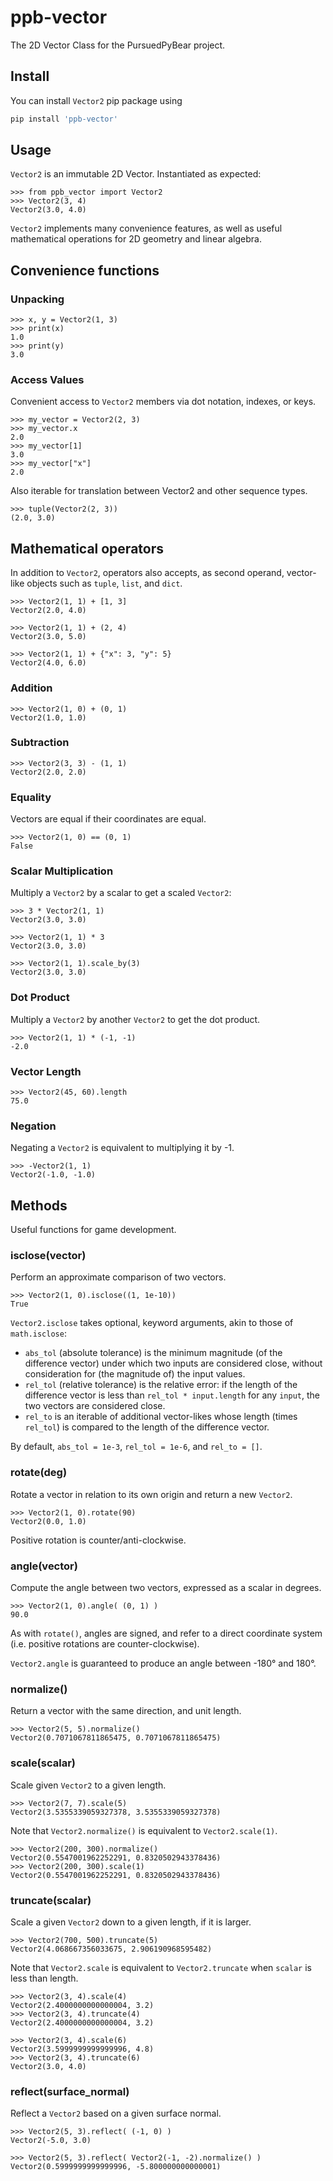 # ppb-vector
The 2D Vector Class for the PursuedPyBear project.

## Install

You can install `Vector2` pip package using

```bash
pip install 'ppb-vector'
```

## Usage

`Vector2` is an immutable 2D Vector. Instantiated as expected: 

    >>> from ppb_vector import Vector2
    >>> Vector2(3, 4)
    Vector2(3.0, 4.0)

`Vector2` implements many convenience features, as well as
useful mathematical operations for 2D geometry and linear algebra.


## Convenience functions

### Unpacking

    >>> x, y = Vector2(1, 3)
    >>> print(x)
    1.0
    >>> print(y)
    3.0
    
### Access Values

Convenient access to `Vector2` members via dot notation, indexes, or keys.

    >>> my_vector = Vector2(2, 3)
    >>> my_vector.x
    2.0
    >>> my_vector[1]
    3.0
    >>> my_vector["x"]
    2.0

Also iterable for translation between Vector2 and other sequence types.

    >>> tuple(Vector2(2, 3))
    (2.0, 3.0)


## Mathematical operators

In addition to `Vector2`, operators also accepts, as second operand,
vector-like objects such as `tuple`, `list`, and `dict`.

    >>> Vector2(1, 1) + [1, 3]
    Vector2(2.0, 4.0)

    >>> Vector2(1, 1) + (2, 4)
    Vector2(3.0, 5.0)

    >>> Vector2(1, 1) + {"x": 3, "y": 5}
    Vector2(4.0, 6.0)


### Addition

    >>> Vector2(1, 0) + (0, 1)
    Vector2(1.0, 1.0)

### Subtraction

    >>> Vector2(3, 3) - (1, 1)
    Vector2(2.0, 2.0)

### Equality

Vectors are equal if their coordinates are equal.

    >>> Vector2(1, 0) == (0, 1)
    False

### Scalar Multiplication

Multiply a `Vector2` by a scalar to get a scaled `Vector2`:

    >>> 3 * Vector2(1, 1)
    Vector2(3.0, 3.0)

    >>> Vector2(1, 1) * 3
    Vector2(3.0, 3.0)

    >>> Vector2(1, 1).scale_by(3)
    Vector2(3.0, 3.0)

### Dot Product

Multiply a `Vector2` by another `Vector2` to get the dot product.

    >>> Vector2(1, 1) * (-1, -1)
    -2.0

### Vector Length

    >>> Vector2(45, 60).length
    75.0

### Negation

Negating a `Vector2` is equivalent to multiplying it by -1.

    >>> -Vector2(1, 1)
    Vector2(-1.0, -1.0)


## Methods

Useful functions for game development.

### isclose(vector)

Perform an approximate comparison of two vectors.

    >>> Vector2(1, 0).isclose((1, 1e-10))
    True

`Vector2.isclose` takes optional, keyword arguments, akin to those of
`math.isclose`:
- `abs_tol` (absolute tolerance) is the minimum magnitude (of the difference
  vector) under which two inputs are considered close, without consideration for
  (the magnitude of) the input values.
- `rel_tol` (relative tolerance) is the relative error: if the length of the
  difference vector is less than `rel_tol * input.length` for any `input`,
  the two vectors are considered close.
- `rel_to` is an iterable of additional vector-likes whose length (times
  `rel_tol`) is compared to the length of the difference vector.

By default, `abs_tol = 1e-3`, `rel_tol = 1e-6`, and `rel_to = []`.

### rotate(deg)

Rotate a vector in relation to its own origin and return a new `Vector2`.

    >>> Vector2(1, 0).rotate(90)
    Vector2(0.0, 1.0)

Positive rotation is counter/anti-clockwise.

### angle(vector)

Compute the angle between two vectors, expressed as a scalar in degrees.

    >>> Vector2(1, 0).angle( (0, 1) )
    90.0

As with `rotate()`, angles are signed, and refer to a direct coordinate system
(i.e. positive rotations are counter-clockwise).

`Vector2.angle` is guaranteed to produce an angle between -180° and 180°.

### normalize()

Return a vector with the same direction, and unit length.

    >>> Vector2(5, 5).normalize()
    Vector2(0.7071067811865475, 0.7071067811865475)

### scale(scalar)

Scale given `Vector2` to a given length.

    >>> Vector2(7, 7).scale(5)
    Vector2(3.5355339059327378, 3.5355339059327378)

Note that `Vector2.normalize()` is equivalent to `Vector2.scale(1)`.

    >>> Vector2(200, 300).normalize()
    Vector2(0.5547001962252291, 0.8320502943378436)
    >>> Vector2(200, 300).scale(1)
    Vector2(0.5547001962252291, 0.8320502943378436)

### truncate(scalar)

Scale a given `Vector2` down to a given length, if it is larger.

    >>> Vector2(700, 500).truncate(5)
    Vector2(4.068667356033675, 2.906190968595482)

Note that `Vector2.scale` is equivalent to `Vector2.truncate` when `scalar` is
less than length.

    >>> Vector2(3, 4).scale(4)
    Vector2(2.4000000000000004, 3.2)
    >>> Vector2(3, 4).truncate(4)
    Vector2(2.4000000000000004, 3.2)

    >>> Vector2(3, 4).scale(6)
    Vector2(3.5999999999999996, 4.8)
    >>> Vector2(3, 4).truncate(6)
    Vector2(3.0, 4.0)

### reflect(surface_normal)

Reflect a `Vector2` based on a given surface normal.

    >>> Vector2(5, 3).reflect( (-1, 0) )
    Vector2(-5.0, 3.0)

    >>> Vector2(5, 3).reflect( Vector2(-1, -2).normalize() )
    Vector2(0.5999999999999996, -5.800000000000001)
